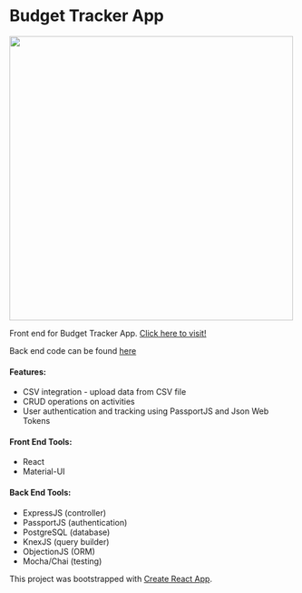 # Budget Tracker App

<img height="500px" src="https://i.imgur.com/JQOSJBx.png"/>

Front end for Budget Tracker App. [Click here to visit!](https://bennymai.me/budget-tracker/)

Back end code can be found [here](https://github.com/bmai53/budget-tracker-server)

#### Features:

- CSV integration - upload data from CSV file
- CRUD operations on activities
- User authentication and tracking using PassportJS and Json Web Tokens

#### Front End Tools:

- React
- Material-UI

#### Back End Tools:

- ExpressJS (controller)
- PassportJS (authentication)
- PostgreSQL (database)
- KnexJS (query builder)
- ObjectionJS (ORM)
- Mocha/Chai (testing)

This project was bootstrapped with [Create React App](https://github.com/facebook/create-react-app).
